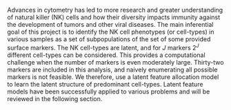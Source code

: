 Advances in cytometry has led to more research and greater understanding of
natural killer (NK) cells and how their diversity impacts immunity against the
development of tumors and other viral diseases.  The main inferential goal of
this project is to identify the NK cell phenotypes (or cell-types) in various
samples as a set of subpopulations of the set of some provided surface markers.
The NK cell-types are latent, and for $J$ markers $2^J$ different cell-types
can be considered. This provides a computational challenge when the number of
markers is even moderately large.  Thirty-two markers are included in this
analysis, and naively enumerating all possible markers is not feasible. We
therefore, use a latent feature allocation model to learn the latent structure
of predominant cell-types. Latent feature models have been successfully applied
to various problems and will be reviewed in the following section.

<!-- TODO (Use Katy's writeup)
I have the following suggestion for the Introduction section. I think you
already have all needed components in your sections 1 & 2, but reorganizing
the contents and having one Introduction section would make the paper
better. Please consider reorganizing as follows;
1• Include some scientific backgrounds on the study of NK cell.
NK cells? Why do researchers study NK cell populations?
What are
• Describe our inferential goals.
• How it was studied before (previous technology)? How the new cytometry
technology is better. This may pose some statistical challenges.
Discuss them.
• Existing statistical methods for cytometry data. What is missing in
the existing statistical methods? Limitations of the existing methods?
• We then introduce our approach in words. How ours is different from
the existing? How ours achieves our inferential goals? How ours may
be better than the existing ones?
• Whenever it is possible, please include references.
-->

<!-- TODO (Clarify)
How do we define NK cell phenotypes? Why do we study NK cell phenotypes?
How do we get 2 J different cell types (I think this depends on our definition
of cell types)? Please explain how you define a cell type. This may be
related to why we use IBP to model cell types as you described the below.
-->
